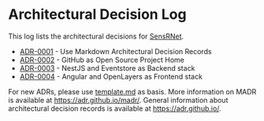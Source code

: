 # Architectural Decision Log

This log lists the architectural decisions for [SensRNet](https://kadaster-labs.github.io/sensrnet-home/).

<!-- adrlog -- Regenerate the content by using "adr-log -i". You can install it via "npm install -g adr-log" -->

* [ADR-0001](0001-use-markdown-architectural-decision-records.md) - Use Markdown Architectural Decision Records
* [ADR-0002](0002-github-as-open-source-project-home.md) - GitHub as Open Source Project Home
* [ADR-0003](0003-nestjs-and-eventstore-as-backend-stack.md) - NestJS and Eventstore as Backend stack
* [ADR-0004](0004-angular-and-openlayers-as-frontend-stack.md) - Angular and OpenLayers as Frontend stack

<!-- adrlogstop -->

For new ADRs, please use [template.md](template.md) as basis.
More information on MADR is available at <https://adr.github.io/madr/>.
General information about architectural decision records is available at <https://adr.github.io/>.
